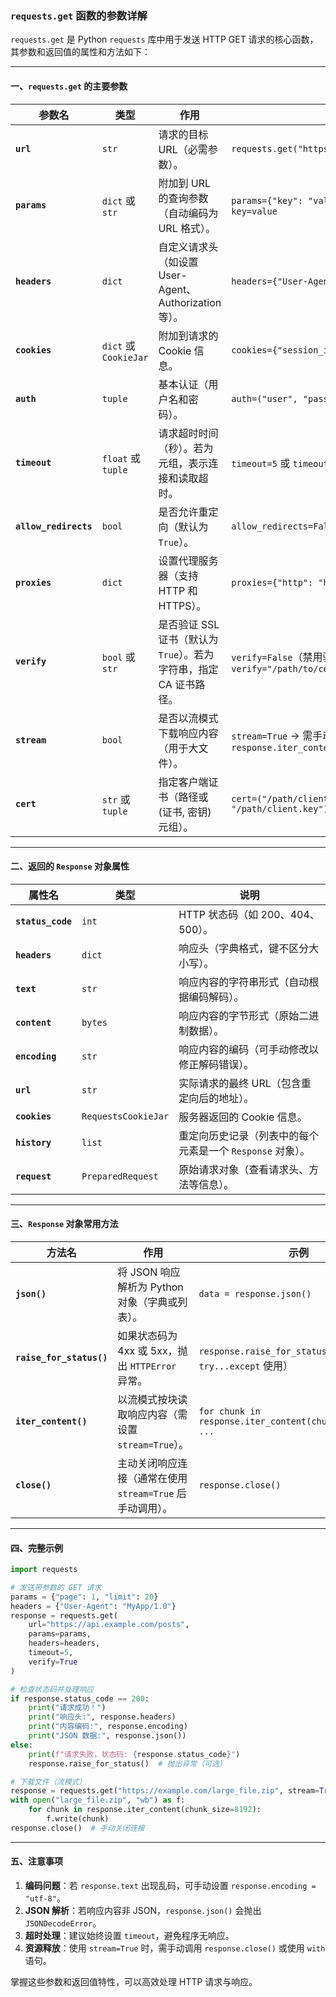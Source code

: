 ### `requests.get` 函数的参数详解

`requests.get` 是 Python `requests` 库中用于发送 HTTP GET 请求的核心函数，其参数和返回值的属性和方法如下：

---

#### **一、`requests.get` 的主要参数**

| 参数名                | 类型                  | 作用                                                               | 示例                                                           |
| --------------------- | --------------------- | ------------------------------------------------------------------ | -------------------------------------------------------------- |
| **`url`**             | `str`                 | 请求的目标 URL（必需参数）。                                       | `requests.get("https://api.example.com/data")`                 |
| **`params`**          | `dict` 或 `str`       | 附加到 URL 的查询参数（自动编码为 URL 格式）。                     | `params={"key": "value"}` → `https://api.com?key=value`        |
| **`headers`**         | `dict`                | 自定义请求头（如设置 User-Agent、Authorization 等）。              | `headers={"User-Agent": "Mozilla/5.0"}`                        |
| **`cookies`**         | `dict` 或 `CookieJar` | 附加到请求的 Cookie 信息。                                         | `cookies={"session_id": "abc123"}`                             |
| **`auth`**            | `tuple`               | 基本认证（用户名和密码）。                                         | `auth=("user", "pass")`                                        |
| **`timeout`**         | `float` 或 `tuple`    | 请求超时时间（秒）。若为元组，表示连接和读取超时。                 | `timeout=5` 或 `timeout=(3, 10)`                               |
| **`allow_redirects`** | `bool`                | 是否允许重定向（默认为 `True`）。                                  | `allow_redirects=False`                                        |
| **`proxies`**         | `dict`                | 设置代理服务器（支持 HTTP 和 HTTPS）。                             | `proxies={"http": "http://10.10.1.10:3128"}`                   |
| **`verify`**          | `bool` 或 `str`       | 是否验证 SSL 证书（默认为 `True`）。若为字符串，指定 CA 证书路径。 | `verify=False`（禁用验证）或 `verify="/path/to/cert.pem"`      |
| **`stream`**          | `bool`                | 是否以流模式下载响应内容（用于大文件）。                           | `stream=True` → 需手动关闭连接或使用 `response.iter_content()` |
| **`cert`**            | `str` 或 `tuple`      | 指定客户端证书（路径或 (证书, 密钥) 元组）。                       | `cert=("/path/client.cert", "/path/client.key")`               |

---

#### **二、返回的 `Response` 对象属性**

| 属性名            | 类型                | 说明                                                       |
| ----------------- | ------------------- | ---------------------------------------------------------- |
| **`status_code`** | `int`               | HTTP 状态码（如 200、404、500）。                          |
| **`headers`**     | `dict`              | 响应头（字典格式，键不区分大小写）。                       |
| **`text`**        | `str`               | 响应内容的字符串形式（自动根据编码解码）。                 |
| **`content`**     | `bytes`             | 响应内容的字节形式（原始二进制数据）。                     |
| **`encoding`**    | `str`               | 响应内容的编码（可手动修改以修正解码错误）。               |
| **`url`**         | `str`               | 实际请求的最终 URL（包含重定向后的地址）。                 |
| **`cookies`**     | `RequestsCookieJar` | 服务器返回的 Cookie 信息。                                 |
| **`history`**     | `list`              | 重定向历史记录（列表中的每个元素是一个 `Response` 对象）。 |
| **`request`**     | `PreparedRequest`   | 原始请求对象（查看请求头、方法等信息）。                   |

---

#### **三、`Response` 对象常用方法**

| 方法名                   | 作用                                                      | 示例                                                        |
| ------------------------ | --------------------------------------------------------- | ----------------------------------------------------------- |
| **`json()`**             | 将 JSON 响应解析为 Python 对象（字典或列表）。            | `data = response.json()`                                    |
| **`raise_for_status()`** | 如果状态码为 4xx 或 5xx，抛出 `HTTPError` 异常。          | `response.raise_for_status()`（需配合 `try...except` 使用） |
| **`iter_content()`**     | 以流模式按块读取响应内容（需设置 `stream=True`）。        | `for chunk in response.iter_content(chunk_size=1024): ...`  |
| **`close()`**            | 主动关闭响应连接（通常在使用 `stream=True` 后手动调用）。 | `response.close()`                                          |

---

#### **四、完整示例**

```python
import requests

# 发送带参数的 GET 请求
params = {"page": 1, "limit": 20}
headers = {"User-Agent": "MyApp/1.0"}
response = requests.get(
    url="https://api.example.com/posts",
    params=params,
    headers=headers,
    timeout=5,
    verify=True
)

# 检查状态码并处理响应
if response.status_code == 200:
    print("请求成功！")
    print("响应头:", response.headers)
    print("内容编码:", response.encoding)
    print("JSON 数据:", response.json())
else:
    print(f"请求失败，状态码: {response.status_code}")
    response.raise_for_status()  # 抛出异常（可选）

# 下载文件（流模式）
response = requests.get("https://example.com/large_file.zip", stream=True)
with open("large_file.zip", "wb") as f:
    for chunk in response.iter_content(chunk_size=8192):
        f.write(chunk)
response.close()  # 手动关闭连接
```

---

#### **五、注意事项**

1. **编码问题**：若 `response.text` 出现乱码，可手动设置 `response.encoding = "utf-8"`。
2. **JSON 解析**：若响应内容非 JSON，`response.json()` 会抛出 `JSONDecodeError`。
3. **超时处理**：建议始终设置 `timeout`，避免程序无响应。
4. **资源释放**：使用 `stream=True` 时，需手动调用 `response.close()` 或使用 `with` 语句。

掌握这些参数和返回值特性，可以高效处理 HTTP 请求与响应。
